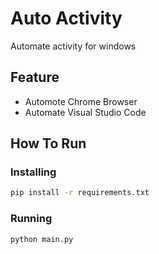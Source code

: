 # Auto Activity

Automate activity for windows

## Feature

- Automote Chrome Browser
- Automate Visual Studio Code

## How To Run

### Installing

```bash
pip install -r requirements.txt
```

### Running

```bash
python main.py
```
